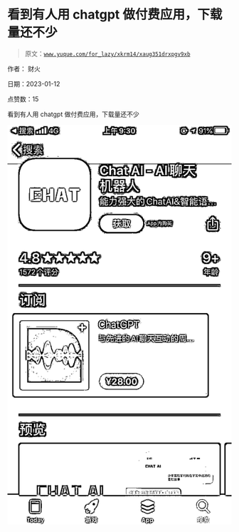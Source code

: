 # 看到有人用 chatgpt 做付费应用，下载量还不少

> 原文：[`www.yuque.com/for_lazy/xkrm14/xaug351drxpgv9xb`](https://www.yuque.com/for_lazy/xkrm14/xaug351drxpgv9xb)



作者： 财火 

日期：2023-01-12 

点赞数：15 

看到有人用 chatgpt 做付费应用，下载量还不少 

![](img/5a24accfd6bb1b6debe780df745bff42.png)  

